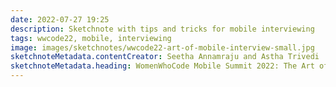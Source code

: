 ```yaml
---
date: 2022-07-27 19:25
description: Sketchnote with tips and tricks for mobile interviewing
tags: wwcode22, mobile, interviewing
image: images/sketchnotes/wwcode22-art-of-mobile-interview-small.jpg
sketchnoteMetadata.contentCreator: Seetha Annamraju and Astha Trivedi
sketchnoteMetadata.heading: WomenWhoCode Mobile Summit 2022: The Art of Mobile Interviewing
---
```

